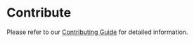 # Contribute

Please refer to our [Contributing Guide](https://github.com/zetane/ZetaForge/blob/main/CONTRIBUTING.md) for detailed information.